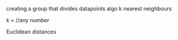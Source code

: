 creating a group that divides datapoints
algo k nearest neighbours

k = //any number

Euclidean distances